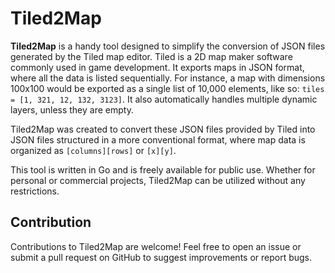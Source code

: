 # Tiled2Map
**Tiled2Map** is a handy tool designed to simplify the conversion of JSON files generated by the Tiled map editor. Tiled is a 2D map maker software commonly used in game development. It exports maps in JSON format, where all the data is listed sequentially. For instance, a map with dimensions 100x100 would be exported as a single list of 10,000 elements, like so: `tiles = [1, 321, 12, 132, 3123]`. It also automatically handles multiple dynamic layers, unless they are empty.

Tiled2Map was created to convert these JSON files provided by Tiled into JSON files structured in a more conventional format, where map data is organized as `[columns][rows]` or `[x][y]`.

This tool is written in Go and is freely available for public use. Whether for personal or commercial projects, Tiled2Map can be utilized without any restrictions.

## Contribution
Contributions to Tiled2Map are welcome! Feel free to open an issue or submit a pull request on GitHub to suggest improvements or report bugs.
